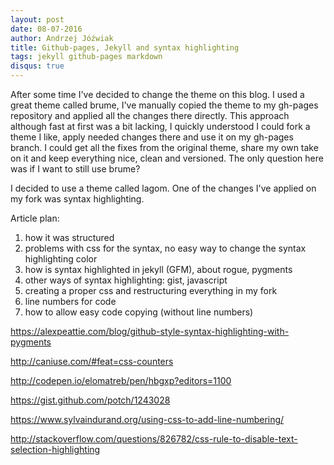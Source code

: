 ```yaml
---
layout: post
date: 08-07-2016
author: Andrzej Jóźwiak
title: Github-pages, Jekyll and syntax highlighting
tags: jekyll github-pages markdown
disqus: true
---
```


After some time I've decided to change the theme on this blog. I used a great theme called brume, I've manually copied the theme to my gh-pages repository and applied all the changes there directly. This approach although fast at first was a bit lacking, I quickly understood I could fork a theme I like, apply needed changes there and use it on my gh-pages branch. I could get all the fixes from the original theme, share my own take on it and keep everything nice, clean and versioned. The only question here was if I want to still use brume?

I decided to use a theme called lagom. One of the changes I've applied on my fork was syntax highlighting.

Article plan:
1) how it was structured
2) problems with css for the syntax, no easy way to change the syntax highlighting color
3) how is syntax highlighted in jekyll (GFM), about rogue, pygments
4) other ways of syntax highlighting: gist, javascript
5) creating a proper css and restructuring everything in my fork
6) line numbers for code
7) how to allow easy code copying (without line numbers)



https://alexpeattie.com/blog/github-style-syntax-highlighting-with-pygments

http://caniuse.com/#feat=css-counters

http://codepen.io/elomatreb/pen/hbgxp?editors=1100

https://gist.github.com/potch/1243028

https://www.sylvaindurand.org/using-css-to-add-line-numbering/

http://stackoverflow.com/questions/826782/css-rule-to-disable-text-selection-highlighting

